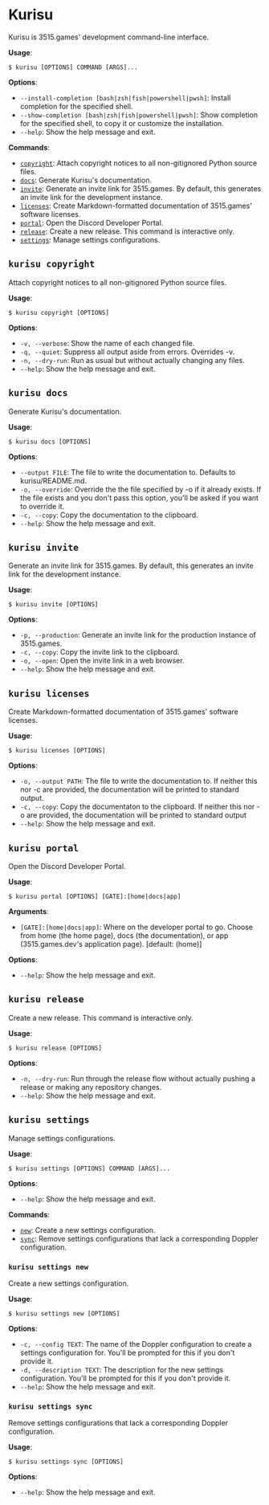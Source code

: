 # Kurisu

Kurisu is 3515.games' development command-line interface.

**Usage**:

```console
$ kurisu [OPTIONS] COMMAND [ARGS]...
```

**Options**:

* `--install-completion [bash|zsh|fish|powershell|pwsh]`: Install completion for the specified shell.
* `--show-completion [bash|zsh|fish|powershell|pwsh]`: Show completion for the specified shell, to copy it or customize the installation.
* `--help`: Show the help message and exit.

**Commands**:

* [`copyright`](#copyright): Attach copyright notices to all non-gitignored Python source files.
* [`docs`](#docs): Generate Kurisu's documentation.
* [`invite`](#invite): Generate an invite link for 3515.games. By default, this generates an invite link for the development instance.
* [`licenses`](#licenses): Create Markdown-formatted documentation of 3515.games' software licenses.
* [`portal`](#portal): Open the Discord Developer Portal.
* [`release`](#release): Create a new release. This command is interactive only.
* [`settings`](#settings): Manage settings configurations.

## `kurisu copyright`

Attach copyright notices to all non-gitignored Python source files.

**Usage**:

```console
$ kurisu copyright [OPTIONS]
```

**Options**:

* `-v, --verbose`: Show the name of each changed file.
* `-q, --quiet`: Suppress all output aside from errors. Overrides -v.
* `-n, --dry-run`: Run as usual but without actually changing any files.
* `--help`: Show the help message and exit.

## `kurisu docs`

Generate Kurisu's documentation.

**Usage**:

```console
$ kurisu docs [OPTIONS]
```

**Options**:

* `--output FILE`: The file to write the documentation to. Defaults to kurisu/README.md.
* `-o, --override`: Override the the file specified by -o if it already exists. If the file exists and you don't pass this option, you'll be asked if you want to override it.
* `-c, --copy`: Copy the documentation to the clipboard.
* `--help`: Show the help message and exit.

## `kurisu invite`

Generate an invite link for 3515.games. By default, this generates an invite link for the development instance.

**Usage**:

```console
$ kurisu invite [OPTIONS]
```

**Options**:

* `-p, --production`: Generate an invite link for the production instance of 3515.games.
* `-c, --copy`: Copy the invite link to the clipboard.
* `-o, --open`: Open the invite link in a web browser.
* `--help`: Show the help message and exit.

## `kurisu licenses`

Create Markdown-formatted documentation of 3515.games' software licenses.

**Usage**:

```console
$ kurisu licenses [OPTIONS]
```

**Options**:

* `-o, --output PATH`: The file to write the documentation to. If neither this nor -c are provided, the documentation will be printed to standard output.
* `-c, --copy`: Copy the documentaton to the clipboard. If neither this nor -o are provided, the documentation will be printed to standard output
* `--help`: Show the help message and exit.

## `kurisu portal`

Open the Discord Developer Portal.

**Usage**:

```console
$ kurisu portal [OPTIONS] [GATE]:[home|docs|app]
```

**Arguments**:

* `[GATE]:[home|docs|app]`: Where on the developer portal to go. Choose from home (the home page), docs (the documentation), or app (3515.games.dev's application page).  [default: (home)]

**Options**:

* `--help`: Show the help message and exit.

## `kurisu release`

Create a new release. This command is interactive only.

**Usage**:

```console
$ kurisu release [OPTIONS]
```

**Options**:

* `-n, --dry-run`: Run through the release flow without actually pushing a release or making any repository changes.
* `--help`: Show the help message and exit.

## `kurisu settings`

Manage settings configurations.

**Usage**:

```console
$ kurisu settings [OPTIONS] COMMAND [ARGS]...
```

**Options**:

* `--help`: Show the help message and exit.

**Commands**:

* [`new`](#new): Create a new settings configuration.
* [`sync`](#sync): Remove settings configurations that lack a corresponding Doppler configuration.

### `kurisu settings new`

Create a new settings configuration.

**Usage**:

```console
$ kurisu settings new [OPTIONS]
```

**Options**:

* `-c, --config TEXT`: The name of the Doppler configuration to create a settings configuration for. You'll be prompted for this if you don't provide it.
* `-d, --description TEXT`: The description for the new settings configuration. You'll be prompted for this if you don't provide it.
* `--help`: Show the help message and exit.

### `kurisu settings sync`

Remove settings configurations that lack a corresponding Doppler configuration.

**Usage**:

```console
$ kurisu settings sync [OPTIONS]
```

**Options**:

* `--help`: Show the help message and exit.
